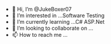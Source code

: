 - 👋 Hi, I’m @JukeBoxer07
- 👀 I’m interested in ...Software Testing
- 🌱 I’m currently learning ...C# ASP.Net
- 💞️ I’m looking to collaborate on ...
- 📫 How to reach me ...

<!---
JukeBoxer07/JukeBoxer07 is a ✨ special ✨ repository because its `README.md` (this file) appears on your GitHub profile.
You can click the Preview link to take a look at your changes.
--->

